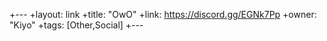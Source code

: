 +---
+layout: link
+title: "OwO"
+link: https://discord.gg/EGNk7Pp
+owner: "Kiyo"
+tags: [Other,Social]
+---
